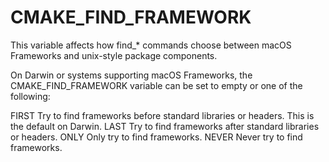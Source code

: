  

# CMAKE_FIND_FRAMEWORK  
This variable affects how find_* commands choose between
macOS Frameworks and unix-style package components.  

On Darwin or systems supporting macOS Frameworks, the
CMAKE_FIND_FRAMEWORK variable can be set to empty or
one of the following:  


FIRST
Try to find frameworks before standard libraries or headers.
This is the default on Darwin.
LAST
Try to find frameworks after standard libraries or headers.
ONLY
Only try to find frameworks.
NEVER
Never try to find frameworks.
  

